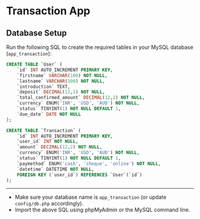 # Transaction App

## Database Setup

Run the following SQL to create the required tables in your MySQL database (`app_transaction`):

```sql
CREATE TABLE `User` (
    `id` INT AUTO_INCREMENT PRIMARY KEY,
    `firstname` VARCHAR(100) NOT NULL,
    `lastname` VARCHAR(100) NOT NULL,
    `introduction` TEXT,
    `deposit` DECIMAL(12,2) NOT NULL,
    `total_confirmed_amount` DECIMAL(12,2) NOT NULL,
    `currency` ENUM('INR', 'USD', 'AUD') NOT NULL,
    `status` TINYINT(1) NOT NULL DEFAULT 1,
    `due_date` DATE NOT NULL
);

CREATE TABLE `Transaction` (
    `id` INT AUTO_INCREMENT PRIMARY KEY,
    `user_id` INT NOT NULL,
    `amount` DECIMAL(12,2) NOT NULL,
    `currency` ENUM('INR', 'USD', 'AUD') NOT NULL,
    `status` TINYINT(1) NOT NULL DEFAULT 1,
    `paymethod` ENUM('cash', 'cheque', 'online') NOT NULL,
    `datetime` DATETIME NOT NULL,
    FOREIGN KEY (`user_id`) REFERENCES `User`(`id`)
);
```

---

- Make sure your database name is `app_transaction` (or update `config/db.php` accordingly).
- Import the above SQL using phpMyAdmin or the MySQL command line. 